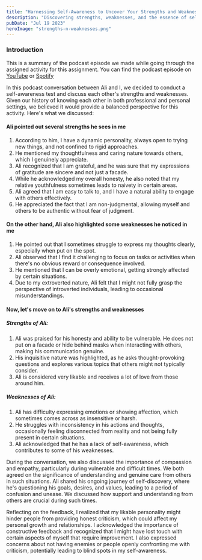 ```yaml
---
title: "Harnessing Self-Awareness to Uncover Your Strengths and Weaknesses"
description: "Discovering strengths, weaknesses, and the essence of self-awareness in a candid podcast conversation between Ali and I"
pubDate: "Jul 19 2023"
heroImage: "strengths-n-weaknesses.png"
---
```


### Introduction

This is a summary of the podcast episode we made while going through the assigned activity for this assignment. You can find the podcast episode on [YouTube](https://youtube.com/watch?v=UF9gwDtpU_M) or [Spotify](https://podcasters.spotify.com/pod/show/rami-maalouf/episodes/Productively-roasting-each-other-for-67-minutes-straight-e276m3k)

In this podcast conversation between Ali and I, we decided to conduct a self-awareness test and discuss each other's strengths and weaknesses. Given our history of knowing each other in both professional and personal settings, we believed it would provide a balanced perspective for this activity. Here's what we discussed:

#### Ali pointed out several strengths he sees in me

1. According to him, I have a dynamic personality, always open to trying new things, and not confined to rigid approaches.
2. He mentioned my thoughtfulness and caring nature towards others, which I genuinely appreciate.
3. Ali recognized that I am grateful, and he was sure that my expressions of gratitude are sincere and not just a facade.
4. While he acknowledged my overall honesty, he also noted that my relative youthfulness sometimes leads to naivety in certain areas.
5. Ali agreed that I am easy to talk to, and I have a natural ability to engage with others effectively.
6. He appreciated the fact that I am non-judgmental, allowing myself and others to be authentic without fear of judgment.

#### On the other hand, Ali also highlighted some weaknesses he noticed in me

1. He pointed out that I sometimes struggle to express my thoughts clearly, especially when put on the spot.
2. Ali observed that I find it challenging to focus on tasks or activities when there's no obvious reward or consequence involved.
3. He mentioned that I can be overly emotional, getting strongly affected by certain situations.
4. Due to my extroverted nature, Ali felt that I might not fully grasp the perspective of introverted individuals, leading to occasional misunderstandings.

#### Now, let's move on to Ali's strengths and weaknesses

##### Strengths of Ali:

1. Ali was praised for his honesty and ability to be vulnerable. He does not put on a facade or hide behind masks when interacting with others, making his communication genuine.
2. His inquisitive nature was highlighted, as he asks thought-provoking questions and explores various topics that others might not typically consider.
3. Ali is considered very likable and receives a lot of love from those around him.

##### Weaknesses of Ali:

1. Ali has difficulty expressing emotions or showing affection, which sometimes comes across as insensitive or harsh.
2. He struggles with inconsistency in his actions and thoughts, occasionally feeling disconnected from reality and not being fully present in certain situations.
3. Ali acknowledged that he has a lack of self-awareness, which contributes to some of his weaknesses.

During the conversation, we also discussed the importance of compassion and empathy, particularly during vulnerable and difficult times. We both agreed on the significance of understanding and genuine care from others in such situations. Ali shared his ongoing journey of self-discovery, where he's questioning his goals, desires, and values, leading to a period of confusion and unease. We discussed how support and understanding from others are crucial during such times.

Reflecting on the feedback, I realized that my likable personality might hinder people from providing honest criticism, which could affect my personal growth and relationships. I acknowledged the importance of constructive feedback and recognized that I might have lost touch with certain aspects of myself that require improvement. I also expressed concerns about not having enemies or people openly confronting me with criticism, potentially leading to blind spots in my self-awareness.
